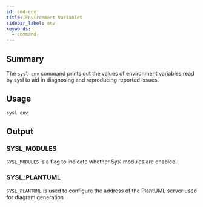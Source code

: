 ```yaml
---
id: cmd-env
title: Environment Variables
sidebar_label: env
keywords:
  - command
---
```


## Summary

The `sysl env` command prints out the values of environment variables read by sysl to aid in diagnosing and reproducing reported issues.

## Usage

```
sysl env
```

## Output

### SYSL_MODULES

`SYSL_MODULES` is a flag to indicate whether Sysl modules are enabled.

### SYSL_PLANTUML

`SYSL_PLANTUML` is used to configure the address of the PlantUML server used for diagram generation
